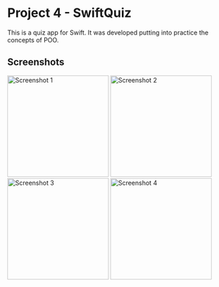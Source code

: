 # Project 4 - SwiftQuiz

This is a quiz app for Swift. It was developed putting into practice the concepts of POO.

## Screenshots

<img width="230" alt="Screenshot 1" src="https://github.com/luanmarcosdev/eric-swift-course/assets/128191866/b1516d53-43b8-4e64-b215-6648b71d4952">
<img width="230" alt="Screenshot 2" src="https://github.com/luanmarcosdev/eric-swift-course/assets/128191866/4947634f-bbac-4b56-a5bb-51704590129c">
<img width="230" alt="Screenshot 3" src="https://github.com/luanmarcosdev/eric-swift-course/assets/128191866/8f13ca0b-03d4-41ea-836e-fa933957c895">
<img width="230" alt="Screenshot 4" src="https://github.com/luanmarcosdev/eric-swift-course/assets/128191866/28091eab-1106-417f-8648-d50e77e91e1a">

